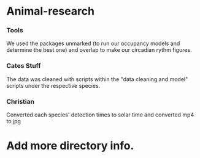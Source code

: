 # Animal-research
### Tools
We used the packages unmarked (to run our occupancy models and determine the best one) and overlap to make our circadian rythm figures. 

### Cates Stuff
The data was cleaned with scripts within the "data cleaning and model" scripts under the respective species. 

### Christian 
Converted each species' detection times to solar time and converted mp4 to jpg

# Add more directory info.

